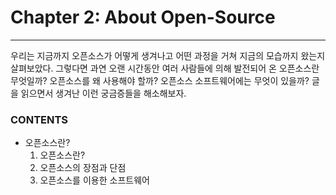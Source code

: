 # Chapter 2: About Open-Source

---

우리는 지금까지 오픈소스가 어떻게 생겨나고 어떤 과정을 거쳐 지금의 모습까지 왔는지 살펴보았다. 그렇다면 과연 오랜 시간동안 여러 사람들에 의해 발전되어 온 오픈소스란 무엇일까? 오픈소스를 왜 사용해야 할까? 오픈소스 소프트웨어에는 무엇이 있을까? 글을 읽으면서 생겨난 이런 궁금증들을 해소해보자.

### CONTENTS

* 오픈소스란?
  1. 오픈소스란?
  2. 오픈소스의 장점과 단점
  3. 오픈소스를 이용한 소프트웨어




